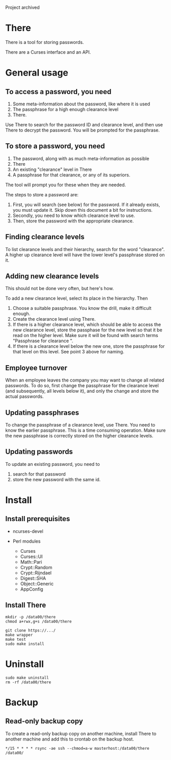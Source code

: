 Project archived

# There

There is a tool for storing passwords.

There are a Curses interface and an API.

# General usage

## To access a password, you need

1. Some meta-information about the password, like where it is used
2. The passphrase for a high enough clearance level
3. There.

Use There to search for the password ID and clearance level, and then use 
There to decrypt the password. You will be prompted for the passphrase.

## To store a password, you need 

1. The password, along with as much meta-information as possible
2. There
3. An existing "clearance" level in There
4. A passphrase for that clearance, or any of its superiors.

The tool will prompt you for these when they are needed.

The steps to store a password are:

1. First, you will search (see below) for the password. If it already exists,
   you must update it. Skip down this document a bit for instructions. 
2. Secondly, you need to know which clearance level to use.
3. Then, store the password with the appropriate clearance.

## Finding clearance levels

To list clearance levels and their hierarchy, search for the word "clearance".
A higher up clearance level will have the lower level's passphrase stored on
it.

## Adding new clearance levels 

This should not be done very often, but here's how.

To add a new clearance level, select its place in the hierarchy. Then

1. Choose a suitable passphrase. You know the drill, make it difficult enough.
2. Create the clearance level using There.
3. If there is a higher clearance level, which should be able to access the
   new clearance level, store the passphase for the new level so that it
   be read on the higher level. Make sure it will be found with search terms
   "Passphrase for clearance <clearance name goes here>".
4. If there is a clearance level below the new one, store the passphrase for
   that level on this level. See point 3 above for naming.

## Employee turnover

When an employee leaves the company you may want to change all related 
passwords. To do so, first change the passphrase for the clearance level
(and subsequently, all levels below it), and only the change and store the 
actual passwords.

## Updating passphrases

To change the passphrase of a clearance level, use There. You need to know 
the earlier passphrase. This is a time consuming operation. Make sure
the new passphrase is correctly stored on the higher clearance levels.

## Updating passwords

To update an existing password, you need to

1. search for that password
2. store the new password with the same id.


# Install

## Install prerequisites

  * ncurses-devel

  * Perl modules
    * Curses
    * Curses::UI
    * Math::Pari
    * Crypt::Random
    * Crypt::Rijndael
    * Digest::SHA
    * Object::Generic
    * AppConfig


## Install There

```shell
mkdir -p /data00/there
chmod a+rwx,g+s /data00/there

git clone https://.../
make wrapper
make test
sudo make install
```

# Uninstall

```shell
sudo make uninstall
rm -rf /data00/there
```

# Backup

## Read-only backup copy

To create a read-only backup copy on another machine, install There to
another machine and add this to crontab on the backup host.

```
*/15 * * * * rsync -ae ssh --chmod=a-w masterhost:/data00/there /data00/
```
